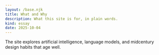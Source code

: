 ```yaml
---
layout: /base.njk
title: What and Why
description: What this site is for, in plain words.
kind: essay
date: 2025-10-04
---
```


The site explores artificial intelligence, language models, and midcentury design habits that age well.
